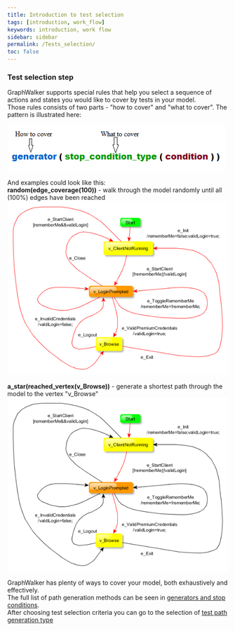 ```yaml
---
title: Introduction to test selection
tags: [introduction, work_flow]
keywords: introduction, work flow
sidebar: sidebar
permalink: /Tests_selection/
toc: false
---
```


### Test selection step

GraphWalker supports special rules that help you select a sequence of actions and states you would like to cover by tests in your model.  
Those rules consists of two parts - "how to cover" and "what to cover". The pattern is illustrated here:  

<img src="/images/SelectionRulePattern.png" alt="Selection rule pattern">

And examples could look like this:  
**random(edge_coverage(100))** - walk through the model randomly until all (100%) edges have been reached
<img src="/images/LoginWithAllCoveredEdges.png" alt="LoginWithAllCoveredEdges">

**a_star(reached_vertex(v_Browse))** - generate a shortest path through the model to the vertex "v_Browse"  
<img src="/images/LoginWithReached_v_Browse.png" alt="LoginWithReached_v_Browse">

GraphWalker has plenty of ways to cover your model, both exhaustively and effectively.   
The full list of path generation methods can be seen in [generators and stop conditions](/generators_and_stop_conditions).  
After choosing test selection criteria you can go to the selection of [test path generation type](/Test_paths_generation)
